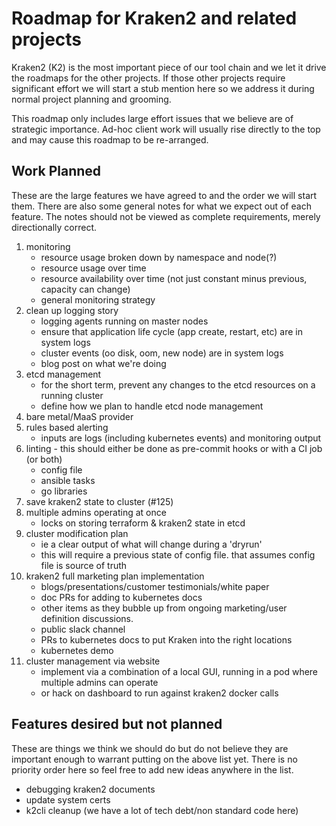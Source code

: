 
# Roadmap for Kraken2 and related projects
Kraken2 (K2) is the most important piece of our tool chain and we let it drive the roadmaps for the other projects. If those other projects require significant effort we will start a stub mention here so we address it during normal project planning and grooming.

This roadmap only includes large effort issues that we believe are of strategic importance.  Ad-hoc client work will usually rise directly to the top and may cause this roadmap to be re-arranged.  

## Work Planned ##
These are the large features we have agreed to and the order we will start them.  There are also some general notes for what we expect out of each feature.  The notes should not be viewed as complete requirements, merely directionally correct.

1. monitoring 
    * resource usage broken down by namespace and node(?)
    * resource usage over time
    * resource availability over time (not just constant minus previous, capacity can change)
    * general monitoring strategy
1. clean up logging story
    * logging agents running on master nodes
    * ensure that application life cycle (app create, restart, etc) are in system logs
    * cluster events (oo disk, oom, new node) are in system logs
    * blog post on what we're doing
1. etcd management
    * for the short term, prevent any changes to the etcd resources on a running cluster
    * define how we plan to handle etcd node management
1. bare metal/MaaS provider
1. rules based alerting
    * inputs are logs (including kubernetes events) and monitoring output
1. linting - this should either be done as pre-commit hooks or with a CI job (or both)
    * config file
    * ansible tasks
    * go libraries
1. save kraken2 state to cluster (#125)
1. multiple admins operating at once 
    * locks on storing terraform & kraken2 state in etcd
1. cluster modification plan
    * ie a clear output of what will change during a 'dryrun'
    * this will require a previous state of config file. that assumes config file is source of truth
1. kraken2 full marketing plan implementation
    * blogs/presentations/customer testimonials/white paper
    * doc PRs for adding to kubernetes docs
    * other items as they bubble up from ongoing marketing/user definition discussions.
    * public slack channel
    * PRs to kubernetes docs to put Kraken into the right locations
    * kubernetes demo
1. cluster management via website
    * implement via a combination of a local GUI, running in a pod where multiple admins can operate
    * or hack on dashboard to run against kraken2 docker calls

##  Features desired but not planned ##
These are things we think we should do but do not believe they are important enough to warrant putting on the above list yet.  There is no priority order here so feel free to add new ideas anywhere in the list.

* debugging kraken2 documents
* update system certs
* k2cli cleanup (we have a lot of tech debt/non standard code here)